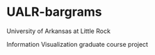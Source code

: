 # UALR-bargrams

University of Arkansas at Little Rock

Information Visualization graduate course project
